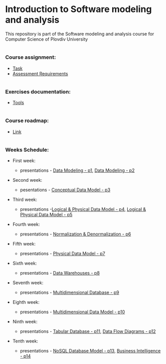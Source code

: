 # Introduction to Software modeling and analysis
This repository is part of the Software modeling and analysis course for Computer Science of Plovdiv University


#
### Course assignment:
* [Task](https://github.com/pkyurkchiev/software-modeling-and-analysis-se/blob/master/course-work/README.md)
* [Assessment Requirements](https://github.com/pkyurkchiev/software-modeling-and-analysis-se/tree/master/documentations/assessment-requirements.md)


#
### Exercises documentation:
* [Tools](https://github.com/pkyurkchiev/software-modeling-and-analysis-se/tree/master/documentations/tools.md)


#
### Course roadmap:
* [Link](https://miro.com/app/board/uXjVO845q9I=/)


#
### Weeks Schedule:

* First week: 
  * presentations - [Data Modeling - p1](https://github.com/pkyurkchiev/software-modeling-and-analysis-se/tree/master/presentations/Lecture-01.pdf), [Data Modeling - p2](https://github.com/pkyurkchiev/software-modeling-and-analysis-se/tree/master/presentations/Lecture-02.pdf)

* Second week:
  * pesentations - [Conceptual Data Model - p3](https://github.com/pkyurkchiev/software-modeling-and-analysis-se/tree/master/presentations/Lecture-03.pdf)

* Third week:
  * presentations -[Logical & Physical Data Model - p4](https://github.com/pkyurkchiev/software-modeling-and-analysis-se/tree/master/presentations/Lecture-04.pdf), [Logical & Physical Data Model - p5](https://github.com/pkyurkchiev/software-modeling-and-analysis-se/tree/master/presentations/Lecture-05.pdf)
  
* Fourth week:
  * presentations - [Normalization & Denormalization - p6](https://github.com/pkyurkchiev/software-modeling-and-analysis-se/tree/master/presentations/Lecture-06.pdf)

* Fifth week:
  * presentations - [Physical Data Model - p7](https://github.com/pkyurkchiev/software-modeling-and-analysis-se/tree/master/presentations/Lecture-07.pdf)

* Sixth week:
  * presentations - [Data Warehouses - p8](https://github.com/pkyurkchiev/software-modeling-and-analysis-se/tree/master/presentations/Lecture-08.pdf)
    
* Seventh week:
  * presentations -
 [Multidimensional Database - p9](https://github.com/pkyurkchiev/software-modeling-and-analysis-se/tree/master/presentations/Lecture-09.pdf)
 
* Eighth week:
  * presentations -
 [Multidimensional Data Model - p10](https://github.com/pkyurkchiev/software-modeling-and-analysis-se/tree/master/presentations/Lecture-10.pdf)
 
* Ninth week:
  * presentations -
 [Tabular Database - p11](https://github.com/pkyurkchiev/software-modeling-and-analysis-se/tree/master/presentations/Lecture-11.pdf), [Data Flow Diagrams - p12](https://github.com/pkyurkchiev/software-modeling-and-analysis-se/tree/master/presentations/Lecture-12.pdf)

* Tenth week:
  * presentations -
 [NoSQL Database Model - p13](https://github.com/pkyurkchiev/software-modeling-and-analysis-se/tree/master/presentations/Lecture-13.pdf), [Business Intelligence - p14](https://github.com/pkyurkchiev/software-modeling-and-analysis-se/tree/master/presentations/Lecture-14.pdf)
